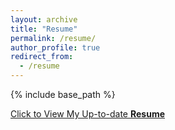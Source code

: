 ```yaml
---
layout: archive
title: "Resume"
permalink: /resume/
author_profile: true
redirect_from:
  - /resume
---
```


{% include base_path %}


[Click to View My Up-to-date __Resume__ ](https://khawajaazfar.github.io/files/KhawajaAzfar_resume.pdf)
